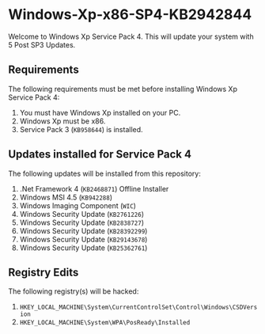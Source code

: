 # Windows-Xp-x86-SP4-KB2942844

Welcome to Windows Xp Service Pack 4. This will update your system with 5 Post SP3 Updates.

## Requirements

The following requirements must be met before installing Windows Xp Service Pack 4:

1. You must have Windows Xp installed on your PC.
2. Windows Xp must be x86.
3. Service Pack 3 (`KB958644`) is installed.

## Updates installed for Service Pack 4

The following updates will be installed from this repository:

1. .Net Framework 4 (`KB2468871`) Offline Installer
2. Windows MSI 4.5 (`KB942288`)
3. Windows Imaging Component (`WIC`)
4. Windows Security Update (`KB2761226`)
5. Windows Security Update (`KB2838727`)
6. Windows Security Update (`KB28392299`)
7. Windows Security Update (`KB29143678`)
8. Windows Security Update (`KB25362761`)

## Registry Edits

The following registry(s) will be hacked:

1. `HKEY_LOCAL_MACHINE\System\CurrentControlSet\Control\Windows\CSDVersion`
2. `HKEY_LOCAL_MACHINE\System\WPA\PosReady\Installed`
